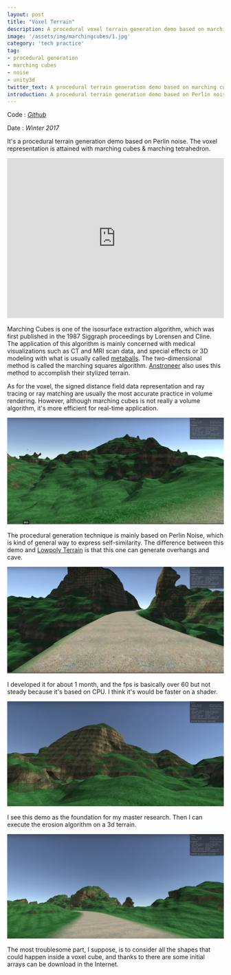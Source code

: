 ```yaml
---
layout: post
title: "Voxel Terrain"
description: A procedural voxel terrain generation demo based on marching cubes.
image: '/assets/img/marchingcubes/1.jpg'
category: 'tech practice'
tag:
- procedural generation
- marching cubes
- noise
- unity3d
twitter_text: A procedural terrain generation demo based on marching cubes - Voxel Terrain made by Lind Chen. 
introduction: A procedural terrain generation demo based on Perlin noise. The voxel representation is attained with marching cubes.
---
```


Code : *[Github](https://github.com/cozlind/Marching-Cubes)*

Date : *Winter 2017*

It's a procedural terrain generation demo based on Perlin noise. The voxel representation is attained with marching cubes & marching tetrahedron.
<iframe width="100%" height="372vh" src="https://www.youtube.com/embed/uYTlM7gtpBc" frameborder="0" allow="autoplay; encrypted-media" allowfullscreen></iframe>

Marching Cubes is one of the isosurface extraction algorithm, which was first published in the 1987 Siggraph proceedings by Lorensen and Cline. The application of this algorithm is mainly concerned with medical visualizations such as CT and MRI scan data, and special effects or 3D modeling with what is usually called [metaballs](https://en.wikipedia.org/wiki/Metaballs). The two-dimensional method is called the marching squares algorithm. [Anstroneer](https://astroneer.space/) also uses this method to accomplish their stylized terrain.

As for the voxel, the signed distance field data representation and ray tracing or ray matching are usually the most accurate practice in volume rendering. However, although marching cubes is not really a volume algorithm, it's more efficient for real-time application.

![](/assets/img/marchingcubes/2.jpg)

The procedural generation technique is mainly based on Perlin Noise, which is kind of general way to express self-similarity. The difference between this demo and [Lowpoly Terrain](/lowpoly-terrain) is that this one can generate overhangs and cave.

![](/assets/img/marchingcubes/3.jpg)

I developed it for about 1 month, and the fps is basically over 60 but not steady because it's  based on CPU. I think it's would be faster on a shader.

![](/assets/img/marchingcubes/4.jpg)

I see this demo as the foundation for my master research. Then I can execute the erosion algorithm on a 3d terrain.

![](/assets/img/marchingcubes/5.jpg)

The most troublesome part, I suppose, is to consider all the shapes that could happen inside a voxel cube, and thanks to there are some initial arrays can be download in the Internet. 